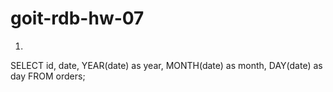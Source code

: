 # goit-rdb-hw-07
1)
 SELECT 
	 id, 
  date, 
	 YEAR(date) as year,
  MONTH(date) as month,
  DAY(date) as day
FROM orders;

